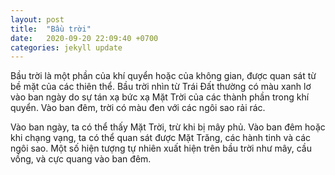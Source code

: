 ```yaml
---
layout: post
title:  "Bầu trời"
date:   2020-09-20 22:09:40 +0700
categories: jekyll update
---
```

Bầu trời là một phần của khí quyển hoặc của không gian, được quan sát từ bề mặt của các thiên thể. Bầu trời nhìn từ Trái Đất thường có màu xanh lơ vào ban ngày do sự tán xạ bức xạ Mặt Trời của các thành phần trong khí quyển. Vào ban đêm, trời có màu đen với các ngôi sao rải rác.

Vào ban ngày, ta có thể thấy Mặt Trời, trừ khi bị mây phủ. Vào ban đêm hoặc khi chạng vạng, ta có thể quan sát được Mặt Trăng, các hành tinh và các ngôi sao. Một số hiện tượng tự nhiên xuất hiện trên bầu trời như mây, cầu vồng, và cực quang vào ban đêm.